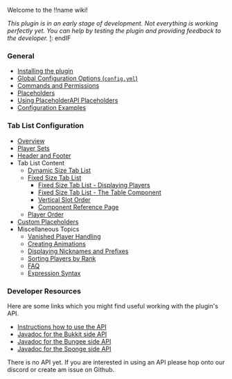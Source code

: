 Welcome to the !!name wiki!

[!]: ifATO
_This plugin is in an early stage of development. Not everything is working perfectly yet. You can help by testing the plugin and providing feedback to the developer._
[!]: endIF

### General

* [Installing the plugin](Installation)
* [Global Configuration Options (`config.yml`)](Global-Configuration)
* [Commands and Permissions](Commands)
* [Placeholders](Placeholders)
* [Using PlaceholderAPI Placeholders](PlaceholderAPI)
* [Configuration Examples](Examples)

### Tab List Configuration

* [Overview](Overview)
* [Player Sets](Player-Sets)
* [Header and Footer](Header-and-Footer)
* Tab List Content
    * [Dynamic Size Tab List](Dynamic-Size-Tab-List)
    * [Fixed Size Tab List](Fixed-Size-Tab-List)
        * [Fixed Size Tab List - Displaying Players](Fixed-Size-Tab-List---Displaying-Players)
        * [Fixed Size Tab List - The Table Component](Fixed-Size-Tab-List---The-Table-Component)
        * [Vertical Slot Order](Vertical-Slot-Order)
        * [Component Reference Page](Components)
    * [Player Order](Player-Order)
* [Custom Placeholders](Custom-Placeholders)
* Miscellaneous Topics
    * [Vanished Player Handling](Hidden-Players)
    * [Creating Animations](Creating-Animations)
    * [Displaying Nicknames and Prefixes](Nicknames-and-Prefixes)
    * [Sorting Players by Rank](Sorting-Players-by-Rank)
    * [FAQ](FAQ)
    * [Expression Syntax](Expressions)

### Developer Resources

[!]: ifBTLP
Here are some links which you might find useful working with the plugin's API.

* [Instructions how to use the API](Developers)
* [Javadoc for the Bukkit side API](http://ci.codecrafter47.dyndns.eu/job/BungeeTabListPlus/codecrafter47.bungeetablistplus$bungeetablistplus-api-bukkit/javadoc/)
* [Javadoc for the Bungee side API](http://ci.codecrafter47.dyndns.eu/job/BungeeTabListPlus/codecrafter47.bungeetablistplus$bungeetablistplus-api-bungee/javadoc/)
* [Javadoc for the Sponge side API](http://ci.codecrafter47.dyndns.eu/job/BungeeTabListPlus/codecrafter47.bungeetablistplus$bungeetablistplus-api-sponge/javadoc/)

[!]: endIF
[!]: ifATO
There is no API yet.
If you are interested in using an API please hop onto our discord or create am issue on Github.

[!]: endIF